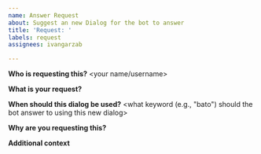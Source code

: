```yaml
---
name: Answer Request
about: Suggest an new Dialog for the bot to answer
title: 'Request: '
labels: request
assignees: ivangarzab

---
```


**Who is requesting this?**
<your name/username>

**What is your request?**
<what is the dialog that the bot should spit out>

**When should this dialog be used?**
<what keyword (e.g., "bato") should the bot answer to using this new dialog>

**Why are you requesting this?**
<list your reasons here>

**Additional context**
<anything else we should know>
